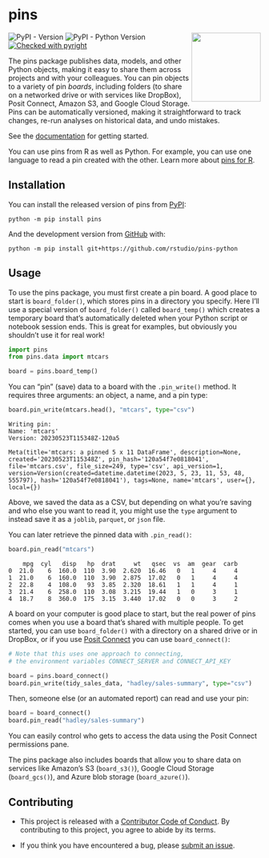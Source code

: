 # pins
<a href="https://rstudio.github.io/pins-python/"><img src="docs/logo.png" align="right" height="138" /></a>

![PyPI - Version](https://img.shields.io/pypi/v/pins.svg) ![PyPI - Python Version](https://img.shields.io/pypi/pyversions/pins) [![Checked with pyright](https://microsoft.github.io/pyright/img/pyright_badge.svg)](https://microsoft.github.io/pyright/)



The pins package publishes data, models, and other Python objects,
making it easy to share them across projects and with your colleagues.
You can pin objects to a variety of pin *boards*, including folders (to
share on a networked drive or with services like DropBox), Posit
Connect, Amazon S3, and Google Cloud Storage. Pins can be automatically
versioned, making it straightforward to track changes, re-run analyses
on historical data, and undo mistakes.

See the [documentation](https://rstudio.github.io/pins-python) for
getting started.

You can use pins from R as well as Python. For example, you can use one
language to read a pin created with the other. Learn more about [pins
for R](https://pins.rstudio.com).

## Installation

You can install the released version of pins from
[PyPI](https://pypi.org/project/pins/):

``` shell
python -m pip install pins
```

And the development version from
[GitHub](https://github.com/rstudio/pins-python) with:

``` shell
python -m pip install git+https://github.com/rstudio/pins-python
```

## Usage

To use the pins package, you must first create a pin board. A good place
to start is `board_folder()`, which stores pins in a directory you
specify. Here I’ll use a special version of `board_folder()` called
`board_temp()` which creates a temporary board that’s automatically
deleted when your Python script or notebook session ends. This is great
for examples, but obviously you shouldn’t use it for real work!

``` python
import pins
from pins.data import mtcars

board = pins.board_temp()
```

You can “pin” (save) data to a board with the `.pin_write()` method. It
requires three arguments: an object, a name, and a pin type:

``` python
board.pin_write(mtcars.head(), "mtcars", type="csv")
```

    Writing pin:
    Name: 'mtcars'
    Version: 20230523T115348Z-120a5

    Meta(title='mtcars: a pinned 5 x 11 DataFrame', description=None, created='20230523T115348Z', pin_hash='120a54f7e0818041', file='mtcars.csv', file_size=249, type='csv', api_version=1, version=Version(created=datetime.datetime(2023, 5, 23, 11, 53, 48, 555797), hash='120a54f7e0818041'), tags=None, name='mtcars', user={}, local={})

Above, we saved the data as a CSV, but depending on what you’re saving
and who else you want to read it, you might use the `type` argument to
instead save it as a `joblib`, `parquet`, or `json` file.

You can later retrieve the pinned data with `.pin_read()`:

``` python
board.pin_read("mtcars")
```

        mpg  cyl   disp   hp  drat     wt   qsec  vs  am  gear  carb
    0  21.0    6  160.0  110  3.90  2.620  16.46   0   1     4     4
    1  21.0    6  160.0  110  3.90  2.875  17.02   0   1     4     4
    2  22.8    4  108.0   93  3.85  2.320  18.61   1   1     4     1
    3  21.4    6  258.0  110  3.08  3.215  19.44   1   0     3     1
    4  18.7    8  360.0  175  3.15  3.440  17.02   0   0     3     2

A board on your computer is good place to start, but the real power of
pins comes when you use a board that’s shared with multiple people. To
get started, you can use `board_folder()` with a directory on a shared
drive or in DropBox, or if you use [Posit
Connect](https://posit.co/products/enterprise/connect/) you can use
`board_connect()`:

``` python
# Note that this uses one approach to connecting,
# the environment variables CONNECT_SERVER and CONNECT_API_KEY

board = pins.board_connect()
board.pin_write(tidy_sales_data, "hadley/sales-summary", type="csv")
```

Then, someone else (or an automated report) can read and use your pin:

``` python
board = board_connect()
board.pin_read("hadley/sales-summary")
```

You can easily control who gets to access the data using the Posit
Connect permissions pane.

The pins package also includes boards that allow you to share data on
services like Amazon’s S3 (`board_s3()`), Google Cloud Storage
(`board_gcs()`), and Azure blob storage (`board_azure()`).

## Contributing

- This project is released with a [Contributor Code of
  Conduct](https://www.contributor-covenant.org/version/2/1/CODE_OF_CONDUCT.html).
  By contributing to this project, you agree to abide by its terms.

- If you think you have encountered a bug, please [submit an
  issue](https://github.com/rstudio/pins-python/issues).
